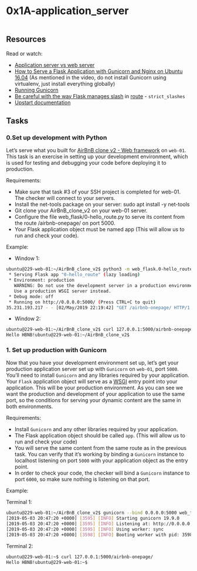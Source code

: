 # 0x1A-application_server

<img src="https://s3.amazonaws.com/alx-intranet.hbtn.io/uploads/medias/2018/9/c7d1ed0a2e10d1b4e9b3.jpg?X-Amz-Algorithm=AWS4-HMAC-SHA256&X-Amz-Credential=AKIARDDGGGOUSBVO6H7D%2F20240822%2Fus-east-1%2Fs3%2Faws4_request&X-Amz-Date=20240822T204002Z&X-Amz-Expires=86400&X-Amz-SignedHeaders=host&X-Amz-Signature=069a93f56f280cbfd5500b145673c87646ed0c955f6caed906014e172055e4f6" alt loading="lazy">

## Resources

Read or watch:

- [Application server vs web server](https://intranet.alxswe.com/rltoken/meOqLRoAcbQENYWfzui7OQ)
- [How to Serve a Flask Application with Gunicorn and Nginx on Ubuntu 16.04](https://intranet.alxswe.com/rltoken/kpG6RwmwRJHzRmGUM_ERcA) (As mentioned in the video, do not install Gunicorn using virtualenv, just install everything globally)
- [Running Gunicorn](https://intranet.alxswe.com/rltoken/2LF1j7xKJGYaUtD1HKgUeQ)
- [Be careful with the way Flask manages slash](https://intranet.alxswe.com/rltoken/zTCSTQxrH2za4hxbkt8K3g) in [route](https://intranet.alxswe.com/rltoken/n5A0nmah-Si78zbNvdb4GA) - `strict_slashes`
- [Upstart documentation](https://intranet.alxswe.com/rltoken/cldrneY3Qr7LlDysygzRHw)

## Tasks

### 0.Set up development with Python

Let’s serve what you built for [AirBnB clone v2 - Web framework](https://github.com/ngari-kev/AirBnB_clone_v2/tree/master/web_flask) on `web-01`. This task is an exercise in setting up your development environment, which is used for testing and debugging your code before deploying it to production.

Requirements:

- Make sure that task #3 of your SSH project is completed for web-01. The checker will connect to your servers.
- Install the net-tools package on your server: sudo apt install -y net-tools
- Git clone your AirBnB_clone_v2 on your web-01 server.
- Configure the file web_flask/0-hello_route.py to serve its content from the route /airbnb-onepage/ on port 5000.
- Your Flask application object must be named app (This will allow us to run and check your code).

Example:

- Window 1:

```bash
ubuntu@229-web-01:~/AirBnB_clone_v2$ python3 -m web_flask.0-hello_route
 * Serving Flask app "0-hello_route" (lazy loading)
 * Environment: production
   WARNING: Do not use the development server in a production environment.
   Use a production WSGI server instead.
 * Debug mode: off
 * Running on http://0.0.0.0:5000/ (Press CTRL+C to quit)
35.231.193.217 - - [02/May/2019 22:19:42] "GET /airbnb-onepage/ HTTP/1.1" 200 -
```

- Window 2:

```bash
ubuntu@229-web-01:~/AirBnB_clone_v2$ curl 127.0.0.1:5000/airbnb-onepage/
Hello HBNB!ubuntu@229-web-01:~/AirBnB_clone_v2$
```

### 1. Set up production with Gunicorn

Now that you have your development environment set up, let’s get your production application server set up with `Gunicorn` on `web-01`, port `5000`. You’ll need to install `Gunicorn` and any libraries required by your application. Your `Flask` application object will serve as a [WSGI](https://intranet.alxswe.com/rltoken/IaAZ7A8IYGkO9Ah9uwL39Q) entry point into your application. This will be your production environment. As you can see we want the production and development of your application to use the same port, so the conditions for serving your dynamic content are the same in both environments.

Requirements:

- Install `Gunicorn` and any other libraries required by your application.
- The Flask application object should be called `app`. (This will allow us to run and check your code)
- You will serve the same content from the same route as in the previous task. You can verify that it’s working by binding a `Gunicorn` instance to localhost listening on port `5000` with your application object as the entry point.
- In order to check your code, the checker will bind a `Gunicorn` instance to port `6000`, so make sure nothing is listening on that port.

Example:

Terminal 1:

```bash
ubuntu@229-web-01:~/AirBnB_clone_v2$ gunicorn --bind 0.0.0.0:5000 web_flask.0-hello_route:app
[2019-05-03 20:47:20 +0000] [3595] [INFO] Starting gunicorn 19.9.0
[2019-05-03 20:47:20 +0000] [3595] [INFO] Listening at: http://0.0.0.0:5000 (3595)
[2019-05-03 20:47:20 +0000] [3595] [INFO] Using worker: sync
[2019-05-03 20:47:20 +0000] [3598] [INFO] Booting worker with pid: 3598
```

Terminal 2:

```bash
ubuntu@229-web-01:~$ curl 127.0.0.1:5000/airbnb-onepage/
Hello HBNB!ubuntu@229-web-01:~$
```
